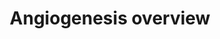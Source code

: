 ---
annotations:
- id: PW:0000168
  parent: signaling pathway
  type: Pathway Ontology
  value: growth factor signaling pathway
authors:
- Helix
- MaintBot
- Susan
- MartijnVanIersel
- Egonw
- L Dupuis
citedin:
- link: PMC3995708
  title: Separate and combined effects of DNMT and HDAC inhibitors in treating human
    multi-drug resistant osteosarcoma HosDXR150 cell line (2014)
communities: []
description: Overview of processes involved in the development of angiogenesis in
  humans.
last-edited: 2025-09-10
ndex: null
organisms:
- Homo sapiens
redirect_from:
- /index.php/Pathway:WP1993
- /instance/WP1993
- /instance/WP1993_r126081
revision: r126081
schema-jsonld:
- '@context': https://schema.org/
  '@id': https://wikipathways.github.io/pathways/WP1993.html
  '@type': Dataset
  creator:
    '@type': Organization
    name: WikiPathways
  description: Overview of processes involved in the development of angiogenesis in
    humans.
  keywords:
  - AKT1
  - ANGPT1
  - APC
  - ATF2
  - BAD
  - BMX
  - CDC42
  - CRK
  - DAG1
  - DOK2
  - Dia1
  - ELK1
  - FAK
  - FGF1
  - FGFR1
  - FRS2
  - GRB14
  - GRB2
  - GRB7
  - IQGAP1
  - KDR
  - MAP2K1
  - MAP2K4
  - MAP2K6
  - MAP3K7
  - MAPK1
  - MAPK11
  - MAPK14
  - MAPK8
  - MMP14
  - MMP2
  - MMP9
  - MMPs
  - MTOR
  - NCK1
  - NOS3
  - NOX4
  - NRP1
  - PAK1
  - PDPK1
  - PIK3CD
  - PIP2
  - PLA2G1B
  - PLC-gamma
  - PLCG1
  - PLXND1
  - PRKCA
  - PTPN11
  - PXN
  - RAC1
  - RAF1
  - RAS
  - ROBO1
  - ROBO4
  - Ras
  - SEMA3A
  - SEMA4A
  - SHB
  - SHC1
  - SLIT2
  - SOS1
  - SRC
  - TEK
  - TIMP2
  - TIMP4
  - Thrombin
  - VEGFA
  - VHL
  - WASP
  license: CC0
  name: Angiogenesis overview
seo: CreativeWork
title: Angiogenesis overview
wpid: WP1993
---